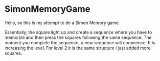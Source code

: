 # SimonMemoryGame

Hello, so this is my attempt to do a Simon Memory game. 

Essentially, the square light up and create a sequence where you have to memorize and then press the squares following the same sequence. The moment you complete the sequence, a new sequence will commence. It is increasing the level. For level 2 it is the same structure i just added more squares. 

